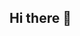 ## Hi there 👋

<!--
**Mashiro1230/Mashiro1230** is a ✨ _special_ ✨ repository because its `README.md` (this file) appears on your GitHub profile.

Here are some ideas to get you started:

- 🔭 I’m currently working on ...
- 🌱 I’m currently learning ...
- 👯 I’m looking to collaborate on ...
- 🤔 I’m looking for help with ...
- 💬 Ask me about ...
- 📫 How to reach me: ...
- 😄 Pronouns: ...
- ⚡ Fun fact: ..

[![Mashiro1230's GitHub stats](https://github-readme-stats.vercel.app/api?username=Mashiro1230)](https://github.com/Mashiro1230/github-readme-stats).
-->
